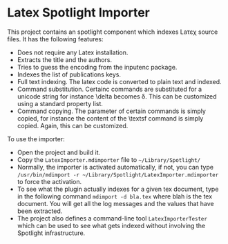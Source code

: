 # Latex Spotlight Importer

This project contains an spotlight component which indexes Laτεχ source files. It has the following features:

* Does not require any Latex installation.
* Extracts the title and the authors.
* Tries to guess the encoding from the inputenc package.
* Indexes the list of publications keys.
* Full text indexing. The latex code is converted to plain text and indexed.
* Command substitution. Certainc commands are substituted for a unicode string for instance \delta becomes δ. This can be customized using a standard property list.
* Command copying. The parameter of certain commands is simply copied, for instance the content of the \textsf command is simply copied. Again, this can be customized.

To use the importer:

* Open the project and build it.
* Copy the `LatexImporter.mdimporter` file to `~/Library/Spotlight/`
* Normally, the importer is activated automatically, if not, you can type `/usr/bin/mdimport -r ~/Library/Spotlight/LatexImporter.mdimporter` to force the activation.
* To see what the plugin actually indexes for a given tex document, type in the following command `mdimport -d bla.tex` where blah is the tex document. You will get all the log messages and the values that have been extracted.
* The project also defines a command-line tool `LatexImporterTester` which can be used to see what gets indexed without involving the Spotlight infrastructure. 

 

